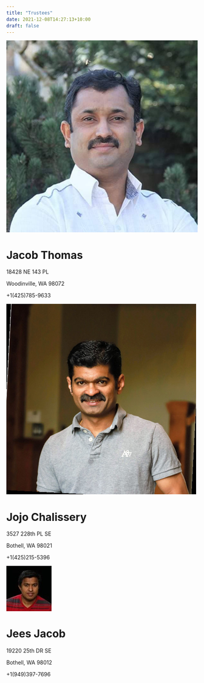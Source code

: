 ```yaml
---
title: "Trustees"
date: 2021-12-08T14:27:13+10:00
draft: false
---
```


![This is an image](/img/jacob_thomas.jpeg)

# Jacob Thomas

18428 NE 143 PL

Woodinville, WA 98072

+1(425)785-9633

![This is an image](/img/Jojo.jpeg)

# Jojo Chalissery

3527 228th PL SE

Bothell, WA 98021

+1(425)215-5396

![This is an image](/img/Jees.jpeg)

# Jees Jacob

19220 25th DR SE 

Bothell, WA 98012

+1(949)397-7696